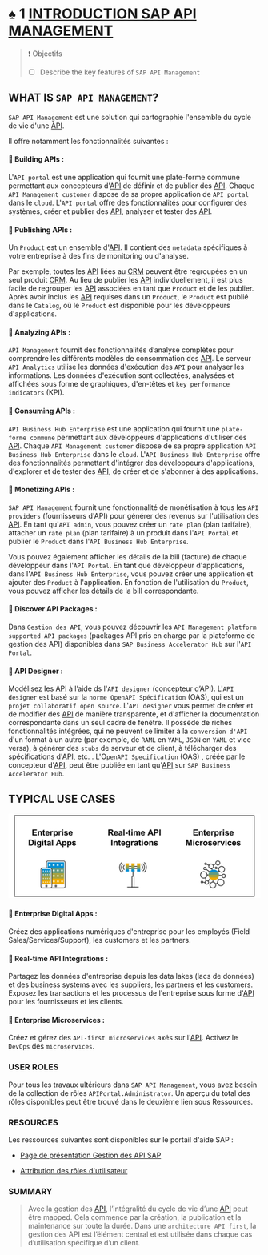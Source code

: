 # ♠ 1 [INTRODUCTION SAP API MANAGEMENT](https://learning.sap.com/learning-journeys/developing-with-sap-integration-suite/introducing-sap-api-management_dd668e10-08ab-4763-9342-3e6cc7e74c18)

> :exclamation: Objectifs
>
> - [ ] Describe the key features of `SAP API Management`

## WHAT IS `SAP API MANAGEMENT`?

`SAP API Management` est une solution qui cartographie l'ensemble du cycle de vie d'une [API](../☼%20UNIT%200%20-%20Lexicon/♠%20API.md).

Il offre notamment les fonctionnalités suivantes :

#### :small_red_triangle_down: Building APIs :

L'`API portal` est une application qui fournit une plate-forme commune permettant aux concepteurs d'[API](../☼%20UNIT%200%20-%20Lexicon/♠%20API.md) de définir et de publier des [API](../☼%20UNIT%200%20-%20Lexicon/♠%20API.md). Chaque `API Management customer` dispose de sa propre application de `API portal` dans le `cloud`. L'`API portal` offre des fonctionnalités pour configurer des systèmes, créer et publier des [API](../☼%20UNIT%200%20-%20Lexicon/♠%20API.md), analyser et tester des [API](../☼%20UNIT%200%20-%20Lexicon/♠%20API.md).

#### :small_red_triangle_down: Publishing APIs :

Un `Product` est un ensemble d'[API](../☼%20UNIT%200%20-%20Lexicon/♠%20API.md). Il contient des `metadata` spécifiques à votre entreprise à des fins de monitoring ou d'analyse.

Par exemple, toutes les [API](../☼%20UNIT%200%20-%20Lexicon/♠%20API.md) liées au [CRM]() peuvent être regroupées en un seul produit [CRM](). Au lieu de publier les [API](../☼%20UNIT%200%20-%20Lexicon/♠%20API.md) individuellement, il est plus facile de regrouper les [API](../☼%20UNIT%200%20-%20Lexicon/♠%20API.md) associées en tant que `Product` et de les publier. Après avoir inclus les [API](../☼%20UNIT%200%20-%20Lexicon/♠%20API.md) requises dans un `Product`, le `Product` est publié dans le `Catalog`, où le `Product` est disponible pour les développeurs d'applications.

#### :small_red_triangle_down: Analyzing APIs :

`API Management` fournit des fonctionnalités d’analyse complètes pour comprendre les différents modèles de consommation des [API](../☼%20UNIT%200%20-%20Lexicon/♠%20API.md). Le serveur `API Analytics` utilise les données d'exécution des `API` pour analyser les informations. Les données d'exécution sont collectées, analysées et affichées sous forme de graphiques, d'en-têtes et `key performance indicators` (KPI).

#### :small_red_triangle_down: Consuming APIs :

`API Business Hub Enterprise` est une application qui fournit une `plate-forme commune` permettant aux développeurs d'applications d'utiliser des [API](../☼%20UNIT%200%20-%20Lexicon/♠%20API.md). Chaque `API Management customer` dispose de sa propre application `API Business Hub Enterprise` dans le `cloud`. L'`API Business Hub Enterprise` offre des fonctionnalités permettant d'intégrer des développeurs d'applications, d'explorer et de tester des [API](../☼%20UNIT%200%20-%20Lexicon/♠%20API.md), de créer et de s'abonner à des applications.

#### :small_red_triangle_down: Monetizing APIs :

`SAP API Management` fournit une fonctionnalité de monétisation à tous les `API providers` (fournisseurs d'API) pour générer des revenus sur l'utilisation des [API](../☼%20UNIT%200%20-%20Lexicon/♠%20API.md). En tant qu'`API admin`, vous pouvez créer un `rate plan` (plan tarifaire), attacher un `rate plan` (plan tarifaire) à un produit dans l'`API Portal` et publier le `Product` dans l'`API Business Hub Enterprise`.

Vous pouvez également afficher les détails de la bill (facture) de chaque développeur dans l'`API Portal`. En tant que développeur d'applications, dans l'`API Business Hub Enterprise`, vous pouvez créer une application et ajouter des `Product` à l'application. En fonction de l'utilisation du `Product`, vous pouvez afficher les détails de la bill correspondante.

#### :small_red_triangle_down: Discover API Packages :

Dans `Gestion des API`, vous pouvez découvrir les `API Management platform supported API packages` (packages API pris en charge par la plateforme de gestion des API) disponibles dans `SAP Business Accelerator Hub` sur l'`API Portal`.

#### :small_red_triangle_down: API Designer :

Modélisez les [API](../☼%20UNIT%200%20-%20Lexicon/♠%20API.md) à l’aide ds l'`API designer` (concepteur d’API). L'`API designer` est basé sur la `norme OpenAPI Spécification` (OAS), qui est un `projet collaboratif open source`. L'`API designer` vous permet de créer et de modifier des [API](../☼%20UNIT%200%20-%20Lexicon/♠%20API.md) de manière transparente, et d'afficher la documentation correspondante dans un seul cadre de fenêtre. Il possède de riches fonctionnalités intégrées, qui ne peuvent se limiter à la `conversion d'API` d'un format à un autre (par exemple, de `RAML` en `YAML`, `JSON` en `YAML` et vice versa), à générer des `stubs` de serveur et de client, à télécharger des spécifications d'[API](../☼%20UNIT%200%20-%20Lexicon/♠%20API.md), etc. . L'O`penAPI Specification` (OAS) , créée par le concepteur d'[API](../☼%20UNIT%200%20-%20Lexicon/♠%20API.md), peut être publiée en tant qu'[API](../☼%20UNIT%200%20-%20Lexicon/♠%20API.md) sur `SAP Business Accelerator Hub`.

## TYPICAL USE CASES

![](./RESSOURCES/CLD900_20_U3L1_001_scr.png)

#### :small_red_triangle_down: Enterprise Digital Apps :

Créez des applications numériques d'entreprise pour les employés (Field Sales/Services/Support), les customers et les partners.

#### :small_red_triangle_down: Real-time API Integrations :

Partagez les données d'entreprise depuis les data lakes (lacs de données) et des business systems avec les suppliers, les partners et les customers. Exposez les transactions et les processus de l'entreprise sous forme d'[API](../☼%20UNIT%200%20-%20Lexicon/♠%20API.md) pour les fournisseurs et les clients.

#### :small_red_triangle_down: Enterprise Microservices :

Créez et gérez des `API-first microservices` axés sur l'[API](../☼%20UNIT%200%20-%20Lexicon/♠%20API.md). Activez le `DevOps` des `microservices`.

### USER ROLES

Pour tous les travaux ultérieurs dans `SAP API Management`, vous avez besoin de la collection de rôles `APIPortal.Administrator`. Un aperçu du total des rôles disponibles peut être trouvé dans le deuxième lien sous Ressources.

### RESOURCES

Les ressources suivantes sont disponibles sur le portail d'aide SAP :

- [Page de présentation Gestion des API SAP](https://help.sap.com/docs/SAP_``CLOUD``_PLATFORM_API_MANAGEMENT?version=``Cloud``&locale=en-US)

- [Attribution des rôles d'utilisateur](https://help.sap.com/docs/SAP_``CLOUD``_PLATFORM_API_MANAGEMENT/66d066d903c2473f81ec33acfe2ccdb4/911ca5a620e94ab581fa159d76b3b108.html?locale=en-US)

### SUMMARY

> Avec la gestion des [API](../☼%20UNIT%200%20-%20Lexicon/♠%20API.md), l’intégralité du cycle de vie d’une [API](../☼%20UNIT%200%20-%20Lexicon/♠%20API.md) peut être mapped. Cela commence par la création, la publication et la maintenance sur toute la durée. Dans une `architecture API first`, la gestion des API est l’élément central et est utilisée dans chaque cas d’utilisation spécifique d’un client.
